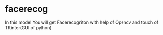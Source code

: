 # facerecog

In this model You will get Facerecogniton with help of Opencv and touch of TKinter(GUI of python)
